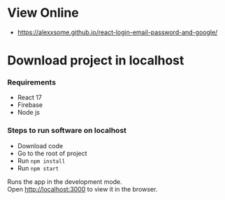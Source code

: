 # View Online
 - https://alexxsome.github.io/react-login-email-password-and-google/

# Download project in localhost
### Requirements
- React 17
- Firebase
- Node js

### Steps to run software on localhost
- Download code
- Go to the root of project
- Run `npm install`
- Run `npm start`


Runs the app in the development mode.\
Open [http://localhost:3000](http://localhost:3000) to view it in the browser.

